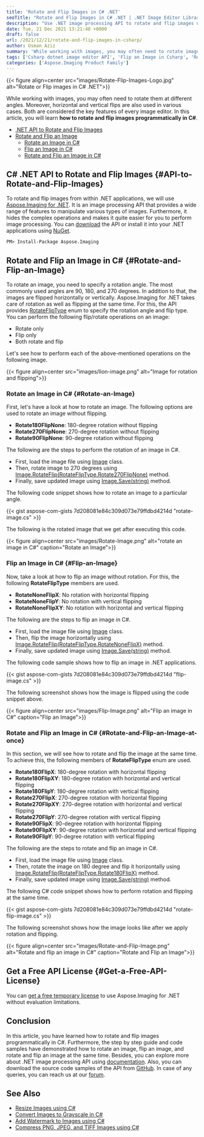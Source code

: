 ```yaml
---
title: 'Rotate and Flip Images in C# .NET'
seoTitle: "Rotate and Flip Images in C# .NET | .NET Image Editor Library"
description: "Use .NET image processing API to rotate and flip images using C# or VB.NET. Rotate image only, flip image only, or rotate and flip image at the same time."
date: Tue, 21 Dec 2021 13:21:40 +0000
draft: false
url: /2021/12/21/rotate-and-flip-images-in-csharp/
author: Usman Aziz
summary: 'While working with images, you may often need to rotate images at different angles. Moreover, horizontal and vertical flips are also used in various cases, especially in image editors. In this article, we will cover **how to rotate and flip images programmatically using C#**.'
tags: ['Csharp dotnet image editor API', 'Flip an Image in Csharp', 'Rotate an Image in Csharp', 'Rotate and Flip an Image in Csharp', 'dotnet library to Rotate and Flip Images']
categories: ['Aspose.Imaging Product Family']
---
```




{{< figure align=center src="images/Rotate-Flip-Images-Logo.jpg" alt="Rotate or Flip images in C# .NET">}}


While working with images, you may often need to rotate them at different angles. Moreover, horizontal and vertical flips are also used in various cases. Both are considered the key features of every image editor. In this article, you will learn **how to rotate and flip images programmatically in C#**.

*   [.NET API to Rotate and Flip Images][1]
*   [Rotate and Flip an Image][2]
    *   [Rotate an Image in C#][3]
    *   [Flip an Image in C#][4]
    *   [Rotate and Flip an Image in C#][5]

## C# .NET API to Rotate and Flip Images {#API-to-Rotate-and-Flip-Images}

To rotate and flip images from within .NET applications, we will use [Aspose.Imaging for .NET][6]. It is an image processing API that provides a wide range of features to manipulate various types of images. Furthermore, it hides the complex operations and makes it quite easier for you to perform image processing. You can [download][7] the API or install it into your .NET applications using [NuGet][8].

```
PM> Install-Package Aspose.Imaging
```

## Rotate and Flip an Image in C# {#Rotate-and-Flip-an-Image}

To rotate an image, you need to specify a rotation angle. The most commonly used angles are 90, 180, and 270 degrees. In addition to that, the images are flipped horizontally or vertically. Aspose.Imaging for .NET takes care of rotation as well as flipping at the same time. For this, the API provides [RotateFlipType][9] enum to specify the rotation angle and flip type. You can perform the following flip/rotate operations on an image:

*   Rotate only
*   Flip only
*   Both rotate and flip

Let's see how to perform each of the above-mentioned operations on the following image.



{{< figure align=center src="images/lion-image.png" alt="Image for rotation and flipping">}}


### Rotate an Image in C# {#Rotate-an-Image}

First, let's have a look at how to rotate an image. The following options are used to rotate an image without flipping.

*   **Rotate180FlipNone**: 180-degree rotation without flipping
*   **Rotate270FlipNone**: 270-degree rotation without flipping
*   **Rotate90FlipNone**: 90-degree rotation without flipping

The following are the steps to perform the rotation of an image in C#.

*   First, load the image file using [Image][10] class.
*   Then, rotate image to 270 degrees using [Image.RotateFlip(RotateFlipType.Rotate270FlipNone)][11] method.
*   Finally, save updated image using [Image.Save(string)][12] method.

The following code snippet shows how to rotate an image to a particular angle.

{{< gist aspose-com-gists 7d208081e84c309d073e79ffdbd4214d "rotate-image.cs" >}}

The following is the rotated image that we get after executing this code.



{{< figure align=center src="images/Rotate-Image.png" alt="rotate an image in C#" caption="Rotate an Image">}}


### Flip an Image in C# {#Flip-an-Image}

Now, take a look at how to flip an image without rotation. For this, the following **RotateFlipType** members are used.

*   **RotateNoneFlipX**: No rotation with horizontal flipping
*   **RotateNoneFlipY**: No rotation with vertical flipping
*   **RotateNoneFlipXY**: No rotation with horizontal and vertical flipping

The following are the steps to flip an image in C#.

*   First, load the image file using [Image][13] class.
*   Then, flip the image horizontally using [Image.RotateFlip(RotateFlipType.RotateNoneFlipX)][14] method.
*   Finally, save updated image using [Image.Save(string)][15] method.

The following code sample shows how to flip an image in .NET applications.

{{< gist aspose-com-gists 7d208081e84c309d073e79ffdbd4214d "flip-image.cs" >}}

The following screenshot shows how the image is flipped using the code snippet above.



{{< figure align=center src="images/Flip-Image.png" alt="Flip an image in C#" caption="Flip an Image">}}


### Rotate and Flip an Image in C# {#Rotate-and-Flip-an-Image-at-once}

In this section, we will see how to rotate and flip the image at the same time. To achieve this, the following members of **RotateFlipType** enum are used.

*   **Rotate180FlipX**: 180-degree rotation with horizontal flipping
*   **Rotate180FlipXY**: 180-degree rotation with horizontal and vertical flipping
*   **Rotate180FlipY**: 180-degree rotation with vertical flipping
*   **Rotate270FlipX**: 270-degree rotation with horizontal flipping
*   **Rotate270FlipXY**: 270-degree rotation with horizontal and vertical flipping
*   **Rotate270FlipY**: 270-degree rotation with vertical flipping
*   **Rotate90FlipX**: 90-degree rotation with horizontal flipping
*   **Rotate90FlipXY**: 90-degree rotation with horizontal and vertical flipping
*   **Rotate90FlipY**: 90-degree rotation with vertical flipping

The following are the steps to rotate and flip an image in C#.

*   First, load the image file using [Image][16] class.
*   Then, rotate the image on 180 degree and flip it horizontally using [Image.RotateFlip(RotateFlipType.Rotate180FlipX)][17] method.
*   Finally, save updated image using [Image.Save(string)][18] method.

The following C# code snippet shows how to perform rotation and flipping at the same time.

{{< gist aspose-com-gists 7d208081e84c309d073e79ffdbd4214d "rotate-flip-image.cs" >}}

The following screenshot shows how the image looks like after we apply rotation and flipping.



{{< figure align=center src="images/Rotate-and-Flip-Image.png" alt="Rotate and flip an image in C#" caption="Rotate and Flip an Image">}}


## Get a Free API License {#Get-a-Free-API-License}

You can [get a free temporary license][19] to use Aspose.Imaging for .NET without evaluation limitations.

## Conclusion

In this article, you have learned how to rotate and flip images programmatically in C#. Furthermore, the step by step guide and code samples have demonstrated how to rotate an image, flip an image, and rotate and flip an image at the same time. Besides, you can explore more about .NET image processing API using [documentation][20]. Also, you can download the source code samples of the API from [GitHub][21]. In case of any queries, you can reach us at our [forum][22].

## See Also

*   [Resize Images using C#][23]
*   [Convert Images to Grayscale in C#][24]
*   [Add Watermark to Images using C#][25]
*   [Compress PNG, JPEG, and TIFF Images using C#][26]




[1]: #API-to-Rotate-and-Flip-Images
[2]: #Rotate-and-Flip-an-Image
[3]: #Rotate-an-Image
[4]: #Flip-an-Image
[5]: #Rotate-and-Flip-an-Image-at-once
[6]: https://products.aspose.com/imaging/net/
[7]: https://downloads.aspose.com/imaging/net/
[8]: https://nuget.org/packages/Aspose.Imaging
[9]: https://apireference.aspose.com/imaging/net/aspose.imaging/rotatefliptype
[10]: https://apireference.aspose.com/imaging/net/aspose.imaging/image
[11]: https://apireference.aspose.com/imaging/net/aspose.imaging/image/methods/rotateflip
[12]: https://apireference.aspose.com/imaging/net/aspose.imaging.image/save/methods/3
[13]: https://apireference.aspose.com/imaging/net/aspose.imaging/image
[14]: https://apireference.aspose.com/imaging/net/aspose.imaging/image/methods/rotateflip
[15]: https://apireference.aspose.com/imaging/net/aspose.imaging.image/save/methods/3
[16]: https://apireference.aspose.com/imaging/net/aspose.imaging/image
[17]: https://apireference.aspose.com/imaging/net/aspose.imaging/image/methods/rotateflip
[18]: https://apireference.aspose.com/imaging/net/aspose.imaging.image/save/methods/3
[19]: https://purchase.aspose.com/temporary-license
[20]: https://docs.aspose.com/imaging/net/
[21]: https://github.com/aspose-imaging/Aspose.Imaging-for-.NET
[22]: https://forum.aspose.com/
[23]: https://blog.aspose.com/2021/12/20/resize-images-in-csharp/
[24]: https://blog.aspose.com/2021/05/03/convert-images-to-grayscale-in-csharp/
[25]: https://blog.aspose.com/2021/03/08/add-watermark-to-images-in-csharp/
[26]: https://blog.aspose.com/2020/11/27/compress-png-jpeg-and-tiff-images-using-csharp/




